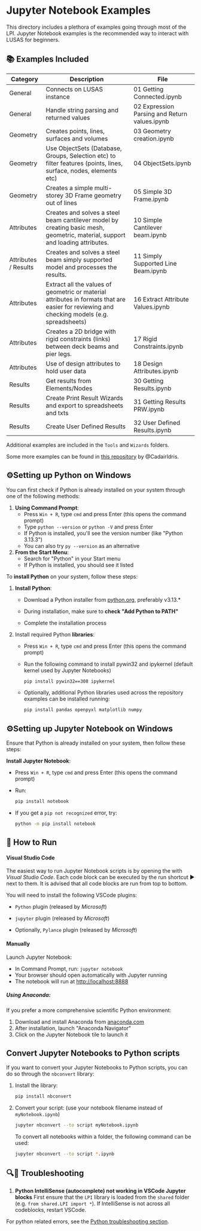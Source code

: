 # Jupyter Notebook Examples

This directory includes a plethora of examples going through most of the LPI. Jupyter Notebook examples is the recommended way to interact with LUSAS for beginners.

## 📚 Examples Included

| Category   | Description                                                     | File                          |
| ---------- | --------------------------------------------------------------- | ----------------------------- |
| General    | Connects on LUSAS instance                                      | 01 Getting Connected.ipynb    |
| General    | Handle string parsing and returned values                       | 02 Expression Parsing and Return values.ipynb |
| Geometry   | Creates points, lines, surfaces and volumes                     | 03 Geometry creation.ipynb    |
| Geometry   | Use ObjectSets (Database, Groups, Selection etc) to filter features (points, lines, surface, nodes, elements etc) | 04 ObjectSets.ipynb |
| Geometry   | Creates a simple multi-storey 3D Frame geometry out of lines     | 05 Simple 3D Frame.ipynb      |
| Attributes | Creates and solves a steel beam cantilever model by creating basic mesh, geometric, material, support and loading attributes. | 10 Simple Cantilever beam.ipynb |
| Attributes / Results | Creates and solves a steel beam simply supported model and processes the results. | 11 Simply Supported Line Beam.ipynb |
| Attributes | Extract all the values of geometric or material attributes in formats that are easier for reviewing and checking models (e.g. spreadsheets) | 16 Extract Attribute Values.ipynb |
| Attributes | Creates a 2D bridge with rigid constraints (links) between deck beams and pier legs. | 17 Rigid Constraints.ipynb |
| Attributes | Use of design attributes to hold user data                      | 18 Design Attributes.ipynb    |
| Results    | Get results from Elements/Nodes                                 | 30 Getting Results.ipynb      |
| Results    | Create Print Result Wizards and export to spreadsheets and txts | 31 Getting Results PRW.ipynb  |
| Results    | Create User Defined Results                                     | 32 User Defined Results.ipynb |

Additional examples are included in the `Tools` and `Wizards` folders.

Some more examples can be found in [this repository](https://github.com/CadairIdris/LusasNoteBooks/tree/master) by @CadairIdris.

## ⚙️Setting up Python on Windows

You can first check if Python is already installed on your system through one of the following methods:

1. **Using Command Prompt**:
   - Press `Win + R`, type `cmd` and press Enter (this opens the command prompt)
   - Type `python --version` or `python -V` and press Enter
   - If Python is installed, you'll see the version number (like "Python 3.13.3")
   - You can also try `py --version` as an alternative
2. **From the Start Menu**:
   - Search for "Python" in your Start menu
   - If Python is installed, you should see it listed

To **install Python** on your system, follow these steps:

1. **Install Python**:
   
   - Download a Python installer from [python.org](https://python.org), preferably v3.13.*
   
   - During installation, make sure to **check "Add Python to PATH"**
   
   - Complete the installation process

2. Install required Python **libraries**:
   
   - Press `Win + R`, type `cmd` and press Enter (this opens the command prompt)
   
   - Run the following command to install pywin32 and ipykernel (default kernel used by Jupyter Notebooks)
      ```bash
      pip install pywin32==308 ipykernel
      ```
   
   - Optionally, additional Python libraries used across the repository examples can be installed running:
      ```bash
      pip install pandas openpyxl matplotlib numpy
      ```

## ⚙️Setting up Jupyter Notebook on Windows

Ensure that Python is already installed on your system, then follow these steps:

**Install Jupyter Notebook**:

- Press `Win + R`, type `cmd` and press Enter (this opens the command prompt)

- Run:
   ```bash
   pip install notebook
   ```

- If you get a `pip not recognized` error, try:
   ```bash
   python -m pip install notebook
   ```

## 🚀 How to Run

#### Visual Studio Code

The easiest way to run Jupyter Notebook scripts is by opening the with *Visual Studio Code*. Each code block can be executed by the run shortcut ▶️ next to them. It is advised that all code blocks are run from top to bottom.

You will need to install the following VSCode plugins:

- `Python` plugin (released by *Microsoft*)

- `jupyter` plugin (released by *Microsoft*)

- Optionally, `Pylance` plugin (released by *Microsoft*)

#### Manually

Launch Jupyter Notebook:

- In Command Prompt, run: `jupyter notebook`
- Your browser should open automatically with Jupyter running
- The notebook will run at [http://localhost:8888](http://localhost:8888)

##### Using Anaconda:

If you prefer a more comprehensive scientific Python environment:

1. Download and install Anaconda from [anaconda.com](https://anaconda.com)
2. After installation, launch "Anaconda Navigator"
3. Click on the Jupyter Notebook tile to launch it

## Convert Jupyter Notebooks to Python scripts

If you want to convert your Jupyter Notebooks to Python scripts, you can do so through the `nbconvert` library:

1. Install the library:
   ```bash
   pip install nbconvert
   ```

2. Convert your script: (use your notebook filename instead of `myNotebook.ipynb`)
   ```bash
   jupyter nbconvert --to script myNotebook.ipynb
   ```
   To convert all notebooks within a folder, the following command can be used:
   ```bash
   jupyter nbconvert --to script *.ipynb
   ```

## 🔍🐛 Troubleshooting

1. **Python IntelliSense (autocomplete) not working in VSCode Jupyter blocks**
   First ensure that the `LPI` library is loaded from the `shared` folder (e.g. `from shared.LPI import *`). If IntelliSense is not across all codeblocks, restart VSCode.

For python related errors, see the [Python troubleshooting section](../python/README.md).